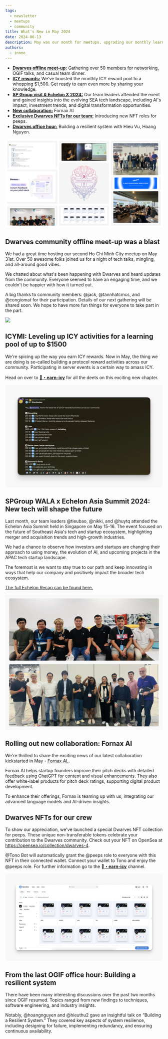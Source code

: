 ```yaml
---
tags:
  - newsletter
  - meetups
  - community
title: What's New in May 2024
date: 2024-06-13
description: May was our month for meetups, upgrading our monthly learning pool, launching NFT roles for our team members, onboarding new collaboration, recapping the SP Group visit & Echelon X 2024, and hosting an OGIF office hour.
authors:
  - innno_
---
```


- [**Dwarves offline meet-up:**](#dwarves-community-offline-meet-up-was-a-blast) Gathering over 50 members for networking, OGIF talks, and casual team dinner.
- [**ICY rewards:**](#icymi-leveling-up-icy-activities-for-a-learning-pool-of-up-to-1500) We've boosted the monthly ICY reward pool to a whopping $1,500. Get ready to earn even more by sharing your knowledge.
- [**SP Group visit & Echelon X 2024:**](#spgroup-wala-x-echelon-asia-summit-2024-new-tech-will-shape-the-future) Our team leaders attended the event and gained insights into the evolving SEA tech landscape, including AI's impact, investment trends, and digital transformation opportunities.
- [**New collaboration:**](#rolling-out-new-collaboration-fornax-ai-yololab) Fornax AI
- [**Exclusive Dwarves NFTs for our team:**](#dwarves-nfts-for-our-crew) Introducing new NFT roles for peeps.
- [**Dwarves office hour:**](#from-the-last-ogif-office-hour-building-a-resilient-system) Building a resilient system with Hieu Vu, Hoang Nguyen.

![](assets/2024-whats-new-may-thumbnail.webp)

## Dwarves community offline meet-up was a blast
We had a great time hosting our second Ho Chi Minh City meetup on May 31st. Over 50 awesome folks joined us for a night of tech talks, mingling, and all-around good vibes.

We chatted about what's been happening with Dwarves and heard updates from the community. Everyone seemed to have an engaging time, and we couldn't be happier with how it turned out.

A big thanks to community members: @jack, @tannhatcmcs, and @congiomat for their participation. Details of our next gathering will be shared soon. We hope to have more fun things for everyone to take part in the part.

![](assets/2024-whats-new-may-thumnail.png)

## ICYMI: Leveling up ICY activities for a learning pool of up to $1500
We're spicing up the way you earn ICY rewards. Now in May, the thing we are doing is so-called building a protocol reward activities across our community. Participating in server events is a certain way to amass ICY. 

Head on over to [**🧊・earn-icy**](https://discord.com/channels/462663954813157376/1006198672486309908/1239502938918096960) for all the deets on this exciting new chapter.

![](assets/2024-whats-new-may-icy-distribution.webp)

## SPGroup WALA x Echelon Asia Summit 2024: New tech will shape the future
Last month, our team leaders @tieubao, @nikki, and @huytq attended the Echelon Asia Summit held in Singapore on May 15-16. The event focused on the future of Southeast Asia's tech and startup ecosystem, highlighting merger and acquisition trends and high-growth industries.

We had a chance to observe how investors and startups are changing their approach to using money, the evolution of AI, and upcoming projects in the APAC tech startup landscape. 

The foremost is we want to stay true to our path and keep innovating in ways that help our company and positively impact the broader tech ecosystem.

[The full Echelon Recap can be found here.](https://memo.d.foundation/playground/01_literature/echelon-x-singapore-2024-where-innovations-meet-inspiration/)

![](assets/2024-whats-new-may-echelon.webp)

## Rolling out new collaboration: Fornax AI
We're thrilled to share the exciting news of our latest collaboration kickstarted in May - [Fornax AI,](https://fornax.ai/).

Fornax AI helps startup founders improve their pitch decks with detailed feedback using ChatGPT for content and visual enhancements. They also offer white-label products for pitch deck ratings, supporting digital product development. 

To enhance their offerings, Fornax is teaming up with us, integrating our advanced language models and AI-driven insights. 

## Dwarves NFTs for our crew
To show our appreciation, we've launched a special Dwarves NFT collection for peeps. These unique non-transferable tokens celebrate your contribution to the Dwarves community. Check out your NFT on OpenSea at https://opensea.io/collection/dwarves-4.

@Tono Bot will automatically grant the @peeps role to everyone with this NFT in their connected wallet. Connect your wallet to Tono and enjoy the @peeps role. For further information go to the ⁠🧊[**・earn-icy⁠**](https://discord.com/channels/462663954813157376/1006198672486309908/1228177919436918875) channel.

![](assets/2024-whats-new-may-nft-role.webp)

## From the last OGIF office hour: Building a resilient system
There have been many interesting discussions over the past two months since OGIF resumed. Topics ranged from new findings to techniques, software engineering, and industry insights. 

Notably, @hoangnguyen and @hieuthu2 gave an insightful talk on “Building a Resilient System.” They covered key aspects of system resilience, including designing for failure, implementing redundancy, and ensuring continuous availability.